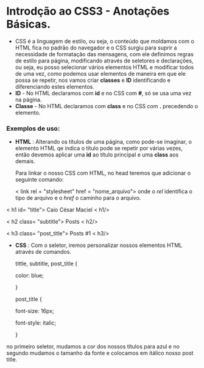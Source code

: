 # Introdção ao CSS3 - Anotações Básicas.

- CSS é a linguagem de estilo, ou seja, o conteúdo que moldamos com o HTML fica no padrão do navegador e o CSS surgiu para suprir a necessidade de formatação das mensagens, com ele definimos  regras de estilo para página, modificando através de seletores e declarações, ou seja, eu posso selecionar vários elementos HTML e modificar todos de uma vez, como podemos usar elementos de maneira em que ele possa se repetir, nos vamos criar **classes** e **ID** identificando e diferenciando estes elementos.
- **ID** - No HTML declaramos com **id** e no CSS com **#**, só se usa uma vez na página.
- **Classe** - No HTML declaramos com **class** e no CSS com **.** precedendo o elemento.

### Exemplos de uso: 

- **HTML** : Alterando os títulos de uma página, como pode-se imaginar, o elemento HTML qe indica o título pode se repetir por várias vezes, então devemos aplicar uma **id** ao título principal e uma **class** aos demais. 

  Para linkar o nosso CSS com HTML, no head teremos que adicionar o seguinte comando:

  < link rel = "stylesheet" href = "nome_arquivo"> onde o *rel* identifica o tipo de arquivo e o *href* o caminho para o arquivo.

< h1 id= "title"> Caio César Maciel < h1/>

< h2 class= "subtitle"> Posts < h2/>

< h3 class= "post_title"> Posts #1 < h3/>  

- **CSS** : Com o seletor, iremos personalizar nossos elementos HTML através de comandos.

  tittle, subtitle, post_title {

  color: blue;

  }

  post_title {

  font-size: 16px;

  font-style: italic;

  }

no primeiro seletor, mudamos a cor dos nossos títulos para azul e no segundo mudamos o tamanho da fonte e colocamos em itálico nosso post title.  